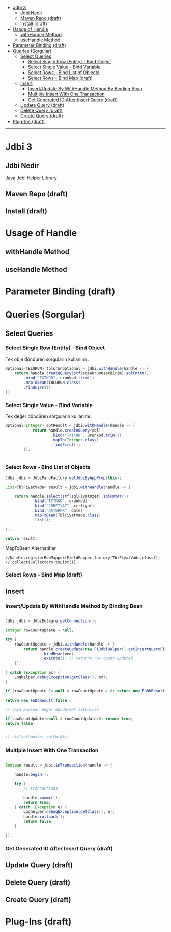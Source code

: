 


<!-- TOC -->

- [Jdbi 3](#jdbi-3)
  - [Jdbi Nedir](#jdbi-nedir)
  - [Maven Repo (draft)](#maven-repo-draft)
  - [Install (draft)](#install-draft)
- [Usage of Handle](#usage-of-handle)
  - [withHandle Method](#withhandle-method)
  - [useHandle Method](#usehandle-method)
- [Parameter Binding (draft)](#parameter-binding-draft)
- [Queries (Sorgular)](#queries-sorgular)
  - [Select Queries](#select-queries)
    - [Select Single Row (Entity) - Bind Object](#select-single-row-entity---bind-object)
    - [Select Single Value - Bind Variable](#select-single-value---bind-variable)
    - [Select Rows - Bind List of Objects](#select-rows---bind-list-of-objects)
    - [Select Rows - Bind Map (draft)](#select-rows---bind-map-draft)
  - [Insert](#insert)
    - [Insert/Update By WithHandle Method By Binding Bean](#insertupdate-by-withhandle-method-by-binding-bean)
    - [Multiple Insert With One Transaction](#multiple-insert-with-one-transaction)
    - [Get Generated ID After Insert Query (draft)](#get-generated-id-after-insert-query-draft)
  - [Update Query (draft)](#update-query-draft)
  - [Delete Query (draft)](#delete-query-draft)
  - [Create Query (draft)](#create-query-draft)
- [Plug-Ins (draft)](#plug-ins-draft)

<!-- /TOC -->



----


# Jdbi 3

## Jdbi Nedir
Java Jdbi Helper Library


## Maven Repo (draft)


## Install (draft)

# Usage of Handle 

## withHandle Method

## useHandle Method


# Parameter Binding (draft)


# Queries (Sorgular)

## Select Queries

### Select Single Row (Entity) - Bind Object

Tek obje döndüren sorguların kullanımı :

```java
Optional<TBLURUN> tblurunOptional = jdbi.withHandle(handle -> {
    return handle.createQuery(stf(sqseUrunOzetBirim).sqlFmtAt())
        .bind("TXTKOD", urunkod.trim())
        .mapToBean(TBLURUN.class)
        .findFirst();
});

```

### Select Single Value - Bind Variable

Tek değer döndüren sorguların kullanımı :

```java
Optional<Integer> optResult = jdbi.withHandle(handle -> {
			return handle.createQuery(sql)
					.bind("TXTKOD", urunkod.trim())
					.mapTo(Integer.class)
					.findFirst();
		});
        
```

### Select Rows - Bind List of Objects

```java
Jdbi jdbi = JdbiPanoFactory.getJdbiByAppProp(this);

List<TblFiyatVade> result = jdbi.withHandle(handle -> {

    return handle.select(stf(sqlFiyatOzet).sqlFmtAt())
            .bind("TXTKOD", urunkod)
            .bind("CRRFIYAT", crrfiyat)
            .bind("DATERPR", date)
            .mapToBean(TblFiyatVade.class)
            .list();

});

return result;

```


MapToBean Alternatifler
```
//handle.registerRowMapper(FieldMapper.factory(TblFiyatVade.class));
//.collect(Collectors.toList());
```

### Select Rows - Bind Map (draft)


## Insert


### Insert/Update By WithHandle Method By Binding Bean

```java

Jdbi jdbi = JdbiEntegre.getConnection();

Integer rowCountUpdate = null;

try {
    rowCountUpdate = jdbi.withHandle(handle -> {
        return handle.createUpdate(new FiJdbiHelper().getInsertQueryFi(TblMikroEvrakOnay.class))
                .bindBean(meo)
                .execute(); // returns row count updated
    });

} catch (Exception ex) {
    Loghelper.debugException(getClass(), ex);
}

if (rowCountUpdate != null & rowCountUpdate > 0) return new FnDbResult(true);

return new FnDbResult(false);

// veya boolean değer döndermek istenirse

if(rowCountUpdate!=null & rowCountUpdate>0) return true;
return false;


// stf(sqlUpdate).sqlFmtAt()

```

### Multiple Insert With One Transaction


```java

Boolean result = jdbi.inTransaction(handle -> {

    handle.begin();

    try {
        // transactions

        handle.commit();
        return true;
    } catch (Exception e) {
        Loghelper.debugException(getClass(), e);
        handle.rollback();
        return false;
    }

});

```

### Get Generated ID After Insert Query (draft)


## Update Query (draft)


## Delete Query (draft)


## Create Query (draft)




# Plug-Ins (draft)








